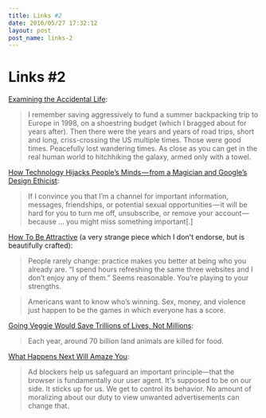 ```yaml
---
title: Links #2
date: 2016/05/27 17:32:12
layout: post
post_name: links-2
---
```

# Links #2

[Examining the Accidental Life](http://www.ribbonfarm.com/2016/05/19/examining-the-accidental-life/): 

> I remember saving aggressively to fund a summer backpacking trip to Europe in 1998, on a shoestring budget (which I bragged about for years after). Then there were the years and years of road trips, short and long, criss-crossing the US multiple times. Those were good times. Peacefully lost wandering times. As close as you can get in the real human world to hitchhiking the galaxy, armed only with a towel.

[How Technology Hijacks People’s Minds — from a Magician and Google’s Design Ethicist](https://medium.com/@tristanharris/how-technology-hijacks-peoples-minds-from-a-magician-and-google-s-design-ethicist-56d62ef5edf3): 

> If I convince you that I’m a channel for important information, messages, friendships, or potential sexual opportunities — it will be hard for you to turn me off, unsubscribe, or remove your account — because ... you might miss something important[.]

[How To Be Attractive](http://hotelconcierge.tumblr.com/post/140529495929/how-to-be-attractive) (a very strange piece which I don't endorse, but is beautifully crafted): 

> People rarely change: practice makes you better at being who you already are. “I spend hours refreshing the same three websites and I don’t enjoy any of them.” Seems reasonable. You’re playing to your strengths.

> Americans want to know who’s winning. Sex, money, and violence just happen to be the games in which everyone has a score.

[Going Veggie Would Save Trillions of Lives, Not Millions](http://sentience-politics.org/en/2016/03/going-veggie-would-save-trillions-of-lives/?utm_campaign=Facebook&utm_content=buffere3b7a&utm_medium=Social&utm_source=ACE+Facebook+Page): 

> Each year, around 70 billion land animals are killed for food.

[What Happens Next Will Amaze You](http://idlewords.com/talks/what_happens_next_will_amaze_you.htm): 

> Ad blockers help us safeguard an important principle—that the browser is fundamentally our user agent. It's supposed to be on our side. It sticks up for us. We get to control its behavior. No amount of moralizing about our duty to view unwanted advertisements can change that.
